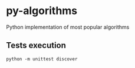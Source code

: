 # py-algorithms
Python implementation of most popular algorithms

## Tests execution
```
python -m unittest discover
```
